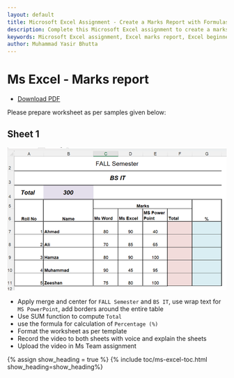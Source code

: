 ```yaml
---
layout: default
title: Microsoft Excel Assignment - Create a Marks Report with Formulas and Formatting  
description: Complete this Microsoft Excel assignment to create a marks report. Learn to apply merge and center, wrap text, borders, use SUM and Percentage formulas, and format worksheets. Perfect for beginners to enhance their Excel skills.  
keywords: Microsoft Excel assignment, Excel marks report, Excel beginner assignment, Excel SUM function, Excel Percentage formula, Excel formatting tutorial, Excel merge and center, Excel wrap text, Excel table borders, Excel practice for beginners
author: Muhammad Yasir Bhutta
---
```


# Ms Excel - Marks report

- [Download PDF](assign2.pdf)  
  
Please prepare worksheet as per samples given below:

## Sheet 1

![sheet1](images/marks_report.png)


- Apply merge and center for `FALL Semester` and `BS IT`, use wrap text for `MS PowerPoint`, add borders around the entire table
- Use SUM function to compute `Total`
- use the formula for calculation of `Percentage (%)`
- Format the worksheet as per template
- Record the video to both sheets with voice and explain the sheets
- Upload the video in Ms Team assignment

{% assign show_heading = true %}
{% include toc/ms-excel-toc.html show_heading=show_heading%}

<script async src="https://pagead2.googlesyndication.com/pagead/js/adsbygoogle.js?client=ca-pub-1602443888929206"
     crossorigin="anonymous"></script>
<ins class="adsbygoogle"
     style="display:block"
     data-ad-format="autorelaxed"
     data-ad-client="ca-pub-1602443888929206"
     data-ad-slot="7879511511"></ins>
<script>
     (adsbygoogle = window.adsbygoogle || []).push({});
</script>